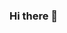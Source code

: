 ### Hi there 👋

<!--
**wWilliame/wWilliame** is a ✨ _special_ ✨ repository because its `README.md` (this file) appears on your GitHub profile.

Here are some ideas to get you started:

- 🔭 I’m currently working on learning to programming
- 🌱 I’m currently learning to programming
- 👯 I’m looking to collaborate on programming
- 🤔 I’m looking for help with prgramming
- 💬 Ask me about how im doing so far
- 📫 How to reach me: williamegoncalves_
- 😄 Pronouns: he/him
- ⚡ Fun fact: im not that fun!
-->
